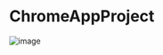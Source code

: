 # ChromeAppProject
![image](https://user-images.githubusercontent.com/80230155/177080707-81a98c2f-fba3-4009-9e66-55de1b1b9fe4.png)

